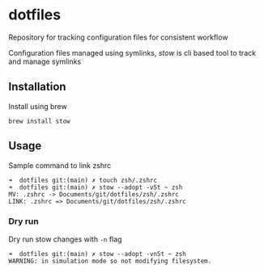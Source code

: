 # dotfiles

Repository for tracking configuration files for consistent workflow


Configuration files managed using symlinks, *stow* is cli based tool to track and manage symlinks


## Installation

Install using brew

`brew install stow`

## Usage

Sample command to link zshrc

```shell
➜  dotfiles git:(main) ✗ touch zsh/.zshrc
➜  dotfiles git:(main) ✗ stow --adopt -vSt ~ zsh
MV: .zshrc -> Documents/git/dotfiles/zsh/.zshrc
LINK: .zshrc => Documents/git/dotfiles/zsh/.zshrc
```

### Dry run

Dry run stow changes with `-n` flag

```
➜  dotfiles git:(main) ✗ stow --adopt -vnSt ~ zsh
WARNING: in simulation mode so not modifying filesystem.
```
